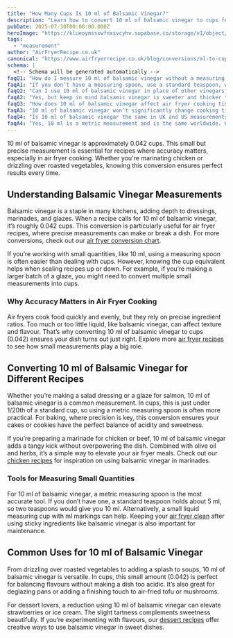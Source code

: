 ```yaml
---
title: "How Many Cups Is 10 ml of Balsamic Vinegar?"
description: "Learn how to convert 10 ml of balsamic vinegar to cups for precise cooking and baking. Get accurate measurements every time!"
pubDate: 2025-07-30T00:00:00.000Z
heroImage: "https://klueoymssxwfnxsvcyhv.supabase.co/storage/v1/object/public/Shmucket/how-many-cups-is-10-ml-balsamic-vinegar.webp"
tags:
  - "measurement"
author: "AirFryerRecipe.co.uk"
canonical: "https://www.airfryerrecipe.co.uk/blog/conversions/ml-to-cups/how-many-cups-is-10-ml-balsamic-vinegar"
schema: |
  <!-- Schema will be generated automatically -->
faqQ1: "How do I measure 10 ml of balsamic vinegar without a measuring spoon?"
faqA1: "If you don’t have a measuring spoon, use a standard teaspoon, which holds about 5 ml. Two level teaspoons will give you roughly 10 ml of balsamic vinegar. Alternatively, a small medicine cup with ml markings can work in a pinch."
faqQ2: "Can I use 10 ml of balsamic vinegar in place of other vinegars?"
faqA2: "Yes, but keep in mind balsamic vinegar is sweeter and thicker than white or apple cider vinegar. For dressings or marinades, 10 ml of balsamic vinegar can often substitute for other vinegars, but you may need to adjust sweetness or acidity elsewhere in the recipe."
faqQ3: "How does 10 ml of balsamic vinegar affect air fryer cooking times?"
faqA3: "10 ml of balsamic vinegar won’t significantly change cooking times, but it can add moisture. If using it in a marinade or glaze, ensure it’s evenly distributed to prevent uneven cooking. Always pat excess liquid off ingredients before air frying."
faqQ4: "Is 10 ml of balsamic vinegar the same in UK and US measurements?"
faqA4: "Yes, 10 ml is a metric measurement and is the same worldwide. However, cup sizes differ slightly between the UK and US. In both, 10 ml of balsamic vinegar equals approximately 0.042 cups, but always double-check if using a recipe from another country."
---
```

<p>10 ml of balsamic vinegar is approximately 0.042 cups. This small but precise measurement is essential for recipes where accuracy matters, especially in air fryer cooking. Whether you're marinating chicken or drizzling over roasted vegetables, knowing this conversion ensures perfect results every time.</p>  

<h2>Understanding Balsamic Vinegar Measurements</h2>  
<p>Balsamic vinegar is a staple in many kitchens, adding depth to dressings, marinades, and glazes. When a recipe calls for 10 ml of balsamic vinegar, it’s roughly 0.042 cups. This conversion is particularly useful for air fryer recipes, where precise measurements can make or break a dish. For more conversions, check out our <a href=https://www.airfryerrecipe.co.uk/air-fryer-conversion-chart>air fryer conversion chart</a>.</p>  

<p>If you’re working with small quantities, like 10 ml, using a measuring spoon is often easier than dealing with cups. However, knowing the cup equivalent helps when scaling recipes up or down. For example, if you’re making a larger batch of a glaze, you might need to convert multiple small measurements into cups.</p>  

<h3>Why Accuracy Matters in Air Fryer Cooking</h3>  
<p>Air fryers cook food quickly and evenly, but they rely on precise ingredient ratios. Too much or too little liquid, like balsamic vinegar, can affect texture and flavour. That’s why converting 10 ml of balsamic vinegar to cups (0.042) ensures your dish turns out just right. Explore more <a href=https://www.airfryerrecipe.co.uk/recipes>air fryer recipes</a> to see how small measurements play a big role.</p>  

<h2>Converting 10 ml of Balsamic Vinegar for Different Recipes</h2>  
<p>Whether you’re making a salad dressing or a glaze for salmon, 10 ml of balsamic vinegar is a common measurement. In cups, this is just under 1/20th of a standard cup, so using a metric measuring spoon is often more practical. For baking, where precision is key, this conversion ensures your cakes or cookies have the perfect balance of acidity and sweetness.</p>  

<p>If you’re preparing a marinade for chicken or beef, 10 ml of balsamic vinegar adds a tangy kick without overpowering the dish. Combined with olive oil and herbs, it’s a simple way to elevate your air fryer meals. Check out our <a href=https://www.airfryerrecipe.co.uk/recipe-category/chicken>chicken recipes</a> for inspiration on using balsamic vinegar in marinades.</p>  

<h3>Tools for Measuring Small Quantities</h3>  
<p>For 10 ml of balsamic vinegar, a metric measuring spoon is the most accurate tool. If you don’t have one, a standard teaspoon holds about 5 ml, so two teaspoons would give you 10 ml. Alternatively, a small liquid measuring cup with ml markings can help. Keeping your <a href=https://www.airfryerrecipe.co.uk/air-fryer-cleaner>air fryer clean</a> after using sticky ingredients like balsamic vinegar is also important for maintenance.</p>  

<h2>Common Uses for 10 ml of Balsamic Vinegar</h2>  
<p>From drizzling over roasted vegetables to adding a splash to soups, 10 ml of balsamic vinegar is versatile. In cups, this small amount (0.042) is perfect for balancing flavours without making a dish too acidic. It’s also great for deglazing pans or adding a finishing touch to air-fried tofu or mushrooms.</p>  

<p>For dessert lovers, a reduction using 10 ml of balsamic vinegar can elevate strawberries or ice cream. The slight tartness complements sweetness beautifully. If you’re experimenting with flavours, our <a href=https://www.airfryerrecipe.co.uk/recipe-category/dessert>dessert recipes</a> offer creative ways to use balsamic vinegar in sweet dishes.</p>
